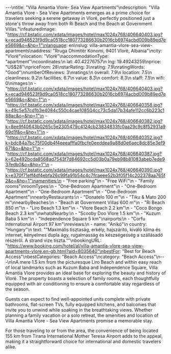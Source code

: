 ---\ntitle: "Villa Amantia Vlore- Sea View Apartments"\ndescription: "Villa Amantia Vlore - Sea View Apartments emerges as a prime choice for travelers seeking a serene getaway in Vlorë, perfectly positioned just a stone's throw away from both Ri Beach and the Beach at Government Villas."\nfeaturedImage: "https://cf.bstatic.com/xdata/images/hotel/max1024x768/406640403.jpg?k=ecad946523f9d9ca0518cc180773286630b2016cb6974acbd009b89ed7ee5669&o=&hp=1"\nlanguage: en\nslug: villa-amantia-vlore-sea-view-apartments\naddress: "Rruga Dhimitër Konomi, 9401 Vlorë, Albania"\ncity: "Vlorë"\nlocation: "Vlorë"\naccommodationType: "apartment"\ncoordinates:\n  lat: 40.42276757\n  lng: 19.49243259\nprice: "US$28"\npriceFrom: 28\nstarRating: 3\nrating: 7.9\nratingWords: "Good"\nnumberOfReviews: 3\nratings:\n  overall: 7.9\n  location: 7.5\n  cleanliness: 9.2\n  facilities: 6.7\n  value: 8.3\n  comfort: 8.3\n  staff: 7.5\n  wifi: 0\nimages:\n  - "https://cf.bstatic.com/xdata/images/hotel/max1024x768/406640403.jpg?k=ecad946523f9d9ca0518cc180773286630b2016cb6974acbd009b89ed7ee5669&o=&hp=1"\n  - "https://cf.bstatic.com/xdata/images/hotel/max1024x768/406640358.jpg?k=49c5e57cd1b3e4084c550c4cae108504cc73c5da17b34afe112cc6b223c188ac&o=&hp=1"\n  - "https://cf.bstatic.com/xdata/images/hotel/max1024x768/406640382.jpg?k=8ee9f40643b0265c5e2305479c4124cb23834833fc0aa29c9c8f52931a969d1f&o=&hp=1"\n  - "https://cf.bstatic.com/xdata/images/hotel/max1024x768/406640352.jpg?k=bdc84a7bc75f00db4f4eeeafffa0fbcfe0eeddea9a88d0e6aec8dc85e3ef9671&o=&hp=1"\n  - "https://cf.bstatic.com/xdata/images/hotel/max1024x768/406640387.jpg?k=62e492bcda8568ad7543f7d84692cc5d03b0a79eb98b81083abeb7ede937edb0&o=&hp=1"\n  - "https://cf.bstatic.com/xdata/images/hotel/max1024x768/406640390.jpg?k=e370f71eff4df4ebfa26c99fa91b54c4c7fcaeee52b3f05f14c202378aa765f2&o=&hp=1"\namenities:\n  - "Free parking"\n  - "Free WiFi"\n  - "Family rooms"\nroomTypes:\n  - "One-Bedroom Apartment"\n  - "One-Bedroom Apartment"\n  - "One-Bedroom Apartment"\n  - "One-Bedroom Apartment"\nnearbyRestaurants:\n  - "Donatelo 100 m"\n  - "Tiku & Mato 200 m"\nnearbyBeaches:\n  - "Beach at Government Villas 600 m"\n  - "Ri Beach 850 m"\n  - "Liro Beach 1.3 km"\n  - "Vlore Beach 2.2 km"\n  - "Coco Bongo Beach 2.3 km"\nwhatsNearby:\n  - "Scooby Doo Vlore 1.5 km"\n  - "Kuzum Baba 5 km"\n  - "Independence Square 5 km"\nairports:\n  - "Corfu International Airport 97 km"\nreviews:\n  - name: "Anikó"\n    country: "Hungary"\n    text: "“Maximális tisztaság, erkély, hajszárító, kiváló klíma és internet, kényelmes dupla ágy, rugalmasság és készségesség a szállásadó részéről. A strand vize tiszta.”"\nbookingURL: "https://www.booking.com/hotel/al/villa-amantia-vlore-sea-view-apartments-vlore.en-gb.html?aid=8035640"\nbestFor: "Best for Beach Access"\nbestCategories: "Beach Access"\ncategory: "Beach Access"\n---\n\nA mere 1.5 km from the picturesque Liro Beach and within easy reach of local landmarks such as Kuzum Baba and Independence Square, Villa Amantia Vlore provides an ideal base for exploring the beauty and history of Vlorë. The property boasts a selection of family rooms, each thoughtfully equipped with air conditioning to ensure a comfortable stay regardless of the season.

Guests can expect to find well-appointed units complete with private bathrooms, flat-screen TVs, fully equipped kitchens, and balconies that invite you to unwind while soaking in the breathtaking views. Whether planning a family vacation or a solo retreat, the amenities and location of Villa Amantia Vlore - Sea View Apartments promise a memorable stay.

For those traveling to or from the area, the convenience of being located 155 km from Tirana International Mother Teresa Airport adds to the appeal, making it a straightforward choice for international and domestic travelers alike.